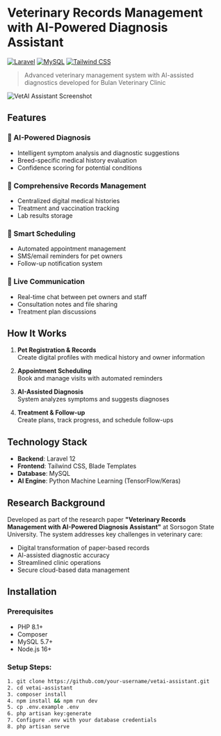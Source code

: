 # Veterinary Records Management with AI-Powered Diagnosis Assistant

[![Laravel](https://img.shields.io/badge/Laravel-FF2D20?style=for-the-badge&logo=laravel&logoColor=white)](https://laravel.com)
[![MySQL](https://img.shields.io/badge/MySQL-005C84?style=for-the-badge&logo=mysql&logoColor=white)](https://mysql.com)
[![Tailwind CSS](https://img.shields.io/badge/Tailwind_CSS-38B2AC?style=for-the-badge&logo=tailwind-css&logoColor=white)](https://tailwindcss.com)

> Advanced veterinary management system with AI-assisted diagnostics developed for Bulan Veterinary Clinic

![VetAI Assistant Screenshot](https://via.placeholder.com/800x500?text=VetAI+Assistant+Screenshot)

## Features

### 🧠 AI-Powered Diagnosis
- Intelligent symptom analysis and diagnostic suggestions
- Breed-specific medical history evaluation
- Confidence scoring for potential conditions

### 📁 Comprehensive Records Management
- Centralized digital medical histories
- Treatment and vaccination tracking
- Lab results storage

### 📅 Smart Scheduling
- Automated appointment management
- SMS/email reminders for pet owners
- Follow-up notification system

### 💬 Live Communication
- Real-time chat between pet owners and staff
- Consultation notes and file sharing
- Treatment plan discussions

## How It Works

1. **Pet Registration & Records**  
   Create digital profiles with medical history and owner information
   
2. **Appointment Scheduling**  
   Book and manage visits with automated reminders
   
3. **AI-Assisted Diagnosis**  
   System analyzes symptoms and suggests diagnoses
   
4. **Treatment & Follow-up**  
   Create plans, track progress, and schedule follow-ups

## Technology Stack

- **Backend**: Laravel 12
- **Frontend**: Tailwind CSS, Blade Templates
- **Database**: MySQL
- **AI Engine**: Python Machine Learning (TensorFlow/Keras)
<!-- - **Deployment**: Docker, AWS EC2 -->

## Research Background
Developed as part of the research paper **"Veterinary Records Management with AI-Powered Diagnosis Assistant"** at Sorsogon State University. The system addresses key challenges in veterinary care:
- Digital transformation of paper-based records
- AI-assisted diagnostic accuracy
- Streamlined clinic operations
- Secure cloud-based data management

## Installation

### Prerequisites
- PHP 8.1+
- Composer
- MySQL 5.7+
- Node.js 16+

### Setup Steps:
```bash
1. git clone https://github.com/your-username/vetai-assistant.git
2. cd vetai-assistant
3. composer install
4. npm install && npm run dev
5. cp .env.example .env
6. php artisan key:generate
7. Configure .env with your database credentials
8. php artisan serve
